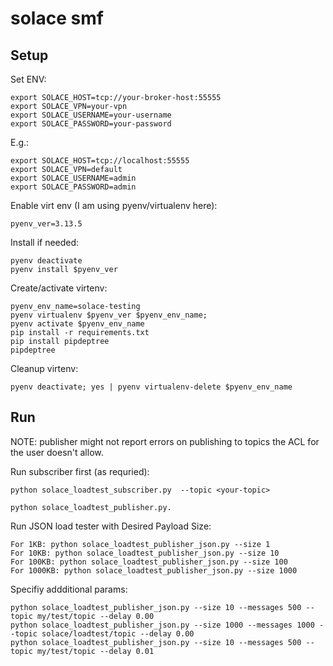 # solace smf

## Setup

Set ENV:
```SH
export SOLACE_HOST=tcp://your-broker-host:55555
export SOLACE_VPN=your-vpn
export SOLACE_USERNAME=your-username
export SOLACE_PASSWORD=your-password
```

E.g.:
```SH
export SOLACE_HOST=tcp://localhost:55555
export SOLACE_VPN=default
export SOLACE_USERNAME=admin
export SOLACE_PASSWORD=admin
```

Enable virt env (I am using pyenv/virtualenv here):

```SH
pyenv_ver=3.13.5
```

Install if needed:
```SH
pyenv deactivate
pyenv install $pyenv_ver
```

Create/activate virtenv:
```SH
pyenv_env_name=solace-testing
pyenv virtualenv $pyenv_ver $pyenv_env_name;
pyenv activate $pyenv_env_name
pip install -r requirements.txt
pip install pipdeptree
pipdeptree
```

Cleanup virtenv:
```SH
pyenv deactivate; yes | pyenv virtualenv-delete $pyenv_env_name
```

## Run

NOTE: publisher might not report errors on publishing to topics the ACL for the user doesn't allow.

Run subscriber first (as requried):
```SH
python solace_loadtest_subscriber.py  --topic <your-topic>
```

```SH
python solace_loadtest_publisher.py.
```

Run JSON load tester with Desired Payload Size:
```SH
For 1KB: python solace_loadtest_publisher_json.py --size 1
For 10KB: python solace_loadtest_publisher_json.py --size 10
For 100KB: python solace_loadtest_publisher_json.py --size 100
For 1000KB: python solace_loadtest_publisher_json.py --size 1000
```

Specifiy addditional params:
```SH
python solace_loadtest_publisher_json.py --size 10 --messages 500 --topic my/test/topic --delay 0.00
python solace_loadtest_publisher_json.py --size 1000 --messages 1000 --topic solace/loadtest/topic --delay 0.00
python solace_loadtest_publisher_json.py --size 10 --messages 500 --topic my/test/topic --delay 0.01
```
